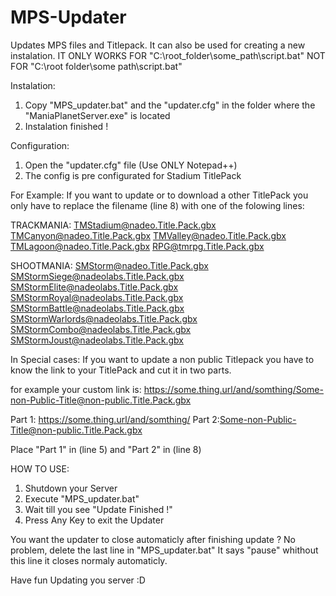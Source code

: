 # MPS-Updater
Updates MPS files and Titlepack.
It can also be used for creating a new instalation.
IT ONLY WORKS FOR "C:\root_folder\some_path\script.bat"
NOT FOR "C:\root folder\some path\script.bat"
 
Instalation:
1. Copy "MPS_updater.bat" and the "updater.cfg" in the folder where the "ManiaPlanetServer.exe" is located
2. Instalation finished !


Configuration:
1. Open the "updater.cfg" file (Use ONLY Notepad++)
2. The config is pre configurated for Stadium TitlePack


For Example: 
If you want to update or to download a other TitlePack you only have to 
replace the filename (line 8) with one of the folowing lines: 

TRACKMANIA:
TMStadium@nadeo.Title.Pack.gbx
TMCanyon@nadeo.Title.Pack.gbx
TMValley@nadeo.Title.Pack.gbx
TMLagoon@nadeo.Title.Pack.gbx
RPG@tmrpg.Title.Pack.gbx

SHOOTMANIA:
SMStorm@nadeo.Title.Pack.gbx
SMStormSiege@nadeolabs.Title.Pack.gbx
SMStormElite@nadeolabs.Title.Pack.gbx
SMStormRoyal@nadeolabs.Title.Pack.gbx
SMStormBattle@nadeolabs.Title.Pack.gbx
SMStormWarlords@nadeolabs.Title.Pack.gbx
SMStormCombo@nadeolabs.Title.Pack.gbx
SMStormJoust@nadeolabs.Title.Pack.gbx


In Special cases:
If you want to update a non public Titlepack you have to know the link to your TitlePack
and cut it in two parts.

for example your custom link is:
https://some.thing.url/and/somthing/Some-non-Public-Title@non-public.Title.Pack.gbx

Part 1: https://some.thing.url/and/somthing/
Part 2:Some-non-Public-Title@non-public.Title.Pack.gbx

Place "Part 1" in (line 5) and "Part 2" in (line 8)

HOW TO USE:
1. Shutdown your Server
2. Execute "MPS_updater.bat"
3. Wait till you see "Update Finished !"
4. Press Any Key to exit the Updater

You want the updater to close automaticly after finishing update ?
No problem, delete the last line in "MPS_updater.bat"
It says "pause"
whithout this line it closes normaly automaticly.

Have fun Updating you server :D

